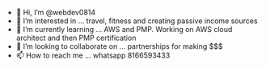 - 👋 Hi, I’m @webdev0814
- 👀 I’m interested in ... travel, fitness and creating passive income sources
- 🌱 I’m currently learning ... AWS and PMP.  Working on AWS cloud architect and then PMP certification
- 💞️ I’m looking to collaborate on ... partnerships for making $$$
- 📫 How to reach me ... whatsapp 8166593433

<!---
webdev0814/webdev0814 is a ✨ special ✨ repository because its `README.md` (this file) appears on your GitHub profile.
You can click the Preview link to take a look at your changes.
--->
